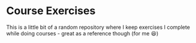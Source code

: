 # Course Exercises
This is a little bit of a random repository where I keep exercises I complete while doing courses - great as a reference though (for me 😆)
